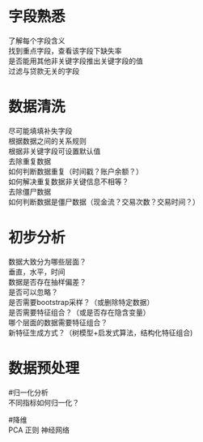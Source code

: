 字段熟悉
======
了解每个字段含义</br>
找到重点字段，查看该字段下缺失率</br>
是否能用其他非关键字段推出关键字段的值</br>
过滤与贷款无关的字段</br>
  
  

数据清洗
======
尽可能填填补失字段</br>
根据数据之间的关系规则</br>
根据非关键字段可设置默认值</br>
去除重复数据</br>
如何判断数据重复（时间戳？账户余额？）</br>
如何解决重复数据非关键信息不相等？</br>
去除僵尸数据</br>
如何判断数据是僵尸数据（现金流？交易次数？交易时间？）</br>



初步分析
======
数据大致分为哪些层面？</br>
垂直，水平，时间</br>
数据是否存在抽样偏差？</br>
是否可以忽略？</br>
是否需要bootstrap采样？（或删除特定数据）</br>
是否需要特征组合？（或是否存在隐含变量）</br>
哪个层面的数据需要特征组合？</br>
新特征生成方式？（树模型+启发式算法，结构化特征组合)</br>


数据预处理
======
#归一化分析</br>
  不同指标如何归一化？

#降维</br>
  PCA
  正则
  神经网络


